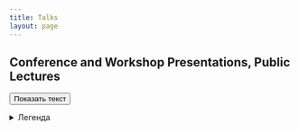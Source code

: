 ```yaml
---
title: Talks
layout: page
---
```


<h2>Conference and Workshop Presentations, Public Lectures</h2>

<style>
  /* Стили для скрытия текста */
  .hidden-text {
    display: none;
  }
</style>
</head>
<body>

<!-- Кнопка для открытия текста -->
<button onclick="toggleText()">Показать текст</button>

<!-- Текст, который раскроется -->
<p id="hiddenText" class="hidden-text">Это раскрывающийся текст!</p>

<script>
  function toggleText() {
    var hiddenText = document.getElementById("hiddenText");
    if (hiddenText.style.display === "none") {
      hiddenText.style.display = "block";
    } else {
      hiddenText.style.display = "none";
    }
  }
</script>


<details>
  <summary>Легенда</summary>
  <p>Раскрывающийся текст</p>
</details>
